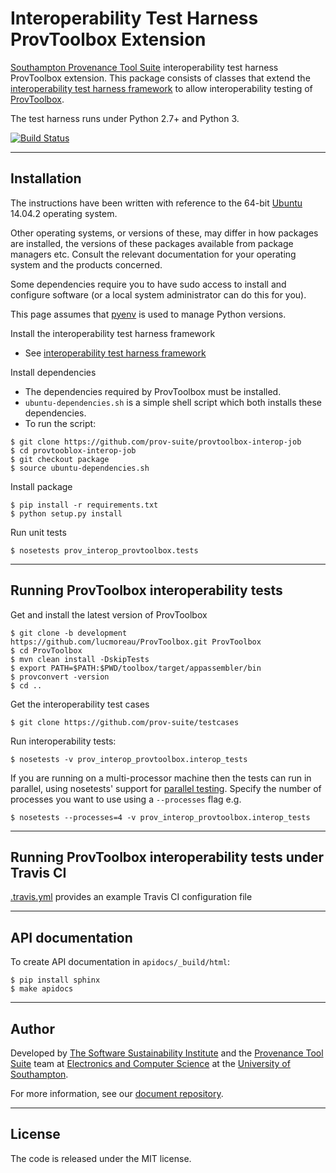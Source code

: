 # Interoperability Test Harness ProvToolbox Extension

[Southampton Provenance Tool Suite](https://provenance.ecs.soton.ac.uk) interoperability test harness ProvToolbox extension. This package consists of classes that extend the [interoperability test harness framework](https://github.com/prov-suite/interop-test-harness/tree/package) to allow interoperability testing of [ProvToolbox](https://github.com/lucmoreau/ProvToolbox).

The test harness runs under Python 2.7+ and Python 3.

[![Build Status](https://travis-ci.org/prov-suite/provtoolbox-interop-job.svg)](https://travis-ci.org/prov-suite/provtoolbox-interop-job)

---

## Installation

The instructions have been written with reference to the 64-bit [Ubuntu](http://www.ubuntu.com/) 14.04.2 operating system.

Other operating systems, or versions of these, may differ in how packages are installed, the versions of these packages available from package managers etc. Consult the relevant documentation for your operating system and the products concerned.

Some dependencies require you to have sudo access to install and configure software (or a local system administrator can do this for you).

This page assumes that [pyenv](https://github.com/yyuu/pyenv) is used to manage Python versions.

Install the interoperability test harness framework

* See [interoperability test harness framework](https://github.com/prov-suite/interop-test-harness/blob/package/README.md)

Install dependencies

* The dependencies required by ProvToolbox must be installed. 
* `ubuntu-dependencies.sh` is a simple shell script which both installs these dependencies.
* To run the script:

```
$ git clone https://github.com/prov-suite/provtoolbox-interop-job
$ cd provtooblox-interop-job
$ git checkout package
$ source ubuntu-dependencies.sh 
```

Install package

```
$ pip install -r requirements.txt
$ python setup.py install
```

Run unit tests

```
$ nosetests prov_interop_provtoolbox.tests
```

---

## Running ProvToolbox interoperability tests

Get and install the latest version of ProvToolbox

```
$ git clone -b development https://github.com/lucmoreau/ProvToolbox.git ProvToolbox
$ cd ProvToolbox
$ mvn clean install -DskipTests
$ export PATH=$PATH:$PWD/toolbox/target/appassembler/bin
$ provconvert -version
$ cd ..
```

Get the interoperability test cases

```
$ git clone https://github.com/prov-suite/testcases
```

Run interoperability tests:

```
$ nosetests -v prov_interop_provtoolbox.interop_tests
```

If you are running on a multi-processor machine then the tests can run in parallel, using nosetests' support for [parallel testing](http://nose.readthedocs.org/en/latest/doc_tests/test_multiprocess/multiprocess.html). Specify the number of processes you want to use using a `--processes` flag e.g.

```
$ nosetests --processes=4 -v prov_interop_provtoolbox.interop_tests
```

---

## Running ProvToolbox interoperability tests under Travis CI

[.travis.yml](./.travis.yml) provides an example Travis CI configuration file

---

## API documentation

To create API documentation in `apidocs/_build/html`:

```
$ pip install sphinx
$ make apidocs
```

---

## Author

Developed by [The Software Sustainability Institute](http://www.software.ac.uk>) and the [Provenance Tool Suite](http://provenance.ecs.soton.ac.uk/) team at [Electronics and Computer Science](http://www.ecs.soton.ac.uk) at the [University of Southampton](http://www.soton.ac.uk).

For more information, see our [document repository](https://github.com/prov-suite/ssi-consultancy/).

---

## License

The code is released under the MIT license.
